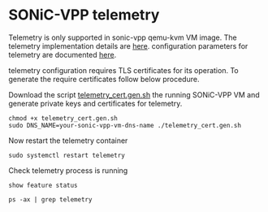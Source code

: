 # SONiC-VPP telemetry
Telemetry is only supported in sonic-vpp qemu-kvm VM image. The telemetry implementation details are [here](https://github.com/sonic-net/sonic-gnmi).
configuration parameters for telemetry are documented [here](https://github.com/sonic-net/sonic-utilities/blob/master/doc/Command-Reference.md).

telemetry configuration requires TLS certificates for its operation. To generate the require certificates follow below procedure.

Download the script [telemetry_cert.gen.sh](https://github.com/sonic-net/sonic-platform-vpp/scripts/telemetry_cert.gen.sh)
the running SONiC-VPP VM and generate private keys and certificates for telemetry.

```
chmod +x telemetry_cert.gen.sh
sudo DNS_NAME=your-sonic-vpp-vm-dns-name ./telemetry_cert.gen.sh
```

Now restart the telemetry container
```
sudo systemctl restart telemetry
```

Check telemetry process is running
```
show feature status

ps -ax | grep telemetry
```